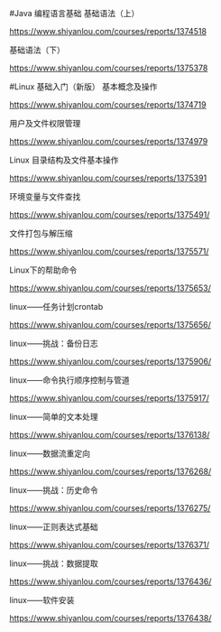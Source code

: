 #Java 编程语言基础
基础语法（上）

https://www.shiyanlou.com/courses/reports/1374518

基础语法（下）

https://www.shiyanlou.com/courses/reports/1375378


#Linux 基础入门（新版）
基本概念及操作

https://www.shiyanlou.com/courses/reports/1374719

用户及文件权限管理

https://www.shiyanlou.com/courses/reports/1374979

Linux 目录结构及文件基本操作

https://www.shiyanlou.com/courses/reports/1375391

环境变量与文件查找

https://www.shiyanlou.com/courses/reports/1375491/

文件打包与解压缩

https://www.shiyanlou.com/courses/reports/1375571/

Linux下的帮助命令

https://www.shiyanlou.com/courses/reports/1375653/

linux——任务计划crontab

https://www.shiyanlou.com/courses/reports/1375656/

linux——挑战：备份日志

https://www.shiyanlou.com/courses/reports/1375906/

linux——命令执行顺序控制与管道

https://www.shiyanlou.com/courses/reports/1375917/

linux——简单的文本处理

https://www.shiyanlou.com/courses/reports/1376138/

linux——数据流重定向

https://www.shiyanlou.com/courses/reports/1376268/

linux——挑战：历史命令

https://www.shiyanlou.com/courses/reports/1376275/

linux——正则表达式基础

https://www.shiyanlou.com/courses/reports/1376371/

linux——挑战：数据提取

https://www.shiyanlou.com/courses/reports/1376436/

linux——软件安装

https://www.shiyanlou.com/courses/reports/1376438/




